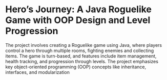 # Hero’s Journey: A Java Roguelike Game with OOP Design and Level Progression
The project involves creating a Roguelike game using Java, where players control a hero through multiple rooms, fighting enemies and collecting items. The game is turn-based, and features include item management, health tracking, and progression through levels. The project emphasizes key object-oriented programming (OOP) concepts like inheritance, interfaces, and modularization
